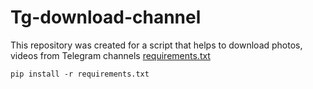 # Tg-download-channel
This repository was created for a script that helps to download photos, videos from Telegram channels 
[requirements.txt](requirements.txt)
```shell
pip install -r requirements.txt
```

